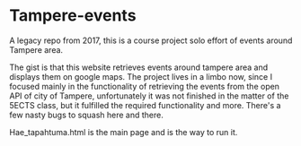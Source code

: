 # Tampere-events
A legacy repo from 2017, this is a course project solo effort of events around Tampere area.

The gist is that this website retrieves events around tampere area and displays them on google maps. The project lives in a limbo now, since I focused mainly in the functionality of retrieving the events from the open API of city of Tampere, unfortunately it was not finished in the matter of the 5ECTS class, but it fulfilled the required functionality and more. There's a few nasty bugs to squash here and there.

Hae_tapahtuma.html is the main page and is the way to run it.

